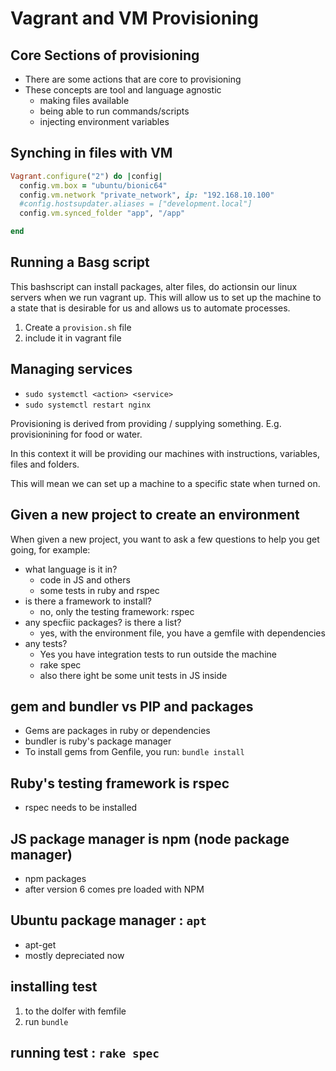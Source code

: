 # Vagrant and VM Provisioning

## Core Sections of provisioning
- There are some actions that are core to provisioning 
- These concepts are tool and language agnostic 
    - making files available
    - being able to run  commands/scripts
    - injecting environment variables 

## Synching in files with VM
```ruby
Vagrant.configure("2") do |config|
  config.vm.box = "ubuntu/bionic64"
  config.vm.network "private_network", ip: "192.168.10.100"
  #config.hostsupdater.aliases = ["development.local"]
  config.vm.synced_folder "app", "/app"

end
```

## Running a Basg script 
This bashscript can install packages, alter files, do actionsin our linux servers when we run vagrant up. This will allow us to set up the machine to a state that is desirable for us and allows us to automate processes. 
1. Create a `provision.sh` file
2. include it in vagrant file
## Managing services

- `sudo systemctl <action> <service>`
- `sudo systemctl restart nginx`

Provisioning is derived from providing / supplying something. E.g. provisionining for food or water. 

In this context it will be providing our machines with instructions, variables, files and folders. 

This will mean we can set up a machine to a specific state when turned on. 

## Given a new project to create an environment 
When given a new project, you want to ask a few questions to help you get going, for example:
- what language is it in?
    - code in JS and others
    - some tests in ruby and rspec
- is there a framework to install?
    - no, only the testing framework: rspec
- any specfiic packages? is there a list? 
    - yes, with the environment file, you have a gemfile with dependencies
- any tests?
    - Yes you have integration tests to run outside the machine
    - rake spec
    - also there ight be some unit tests in JS inside

## gem and bundler vs PIP and packages 
- Gems are packages in ruby or dependencies
- bundler is ruby's package manager
- To install gems from Genfile, you run:
`bundle install`
 ## Ruby's testing framework is rspec
 - rspec needs to be installed 
 ## JS package manager is npm (node package manager)
 - npm packages
 - after version 6 comes pre loaded with NPM

 ## Ubuntu package manager : `apt`
 - apt-get
 - mostly depreciated now

 ## installing test
 1. to the dolfer with femfile
 2. run `bundle`

 ## running test : `rake spec`